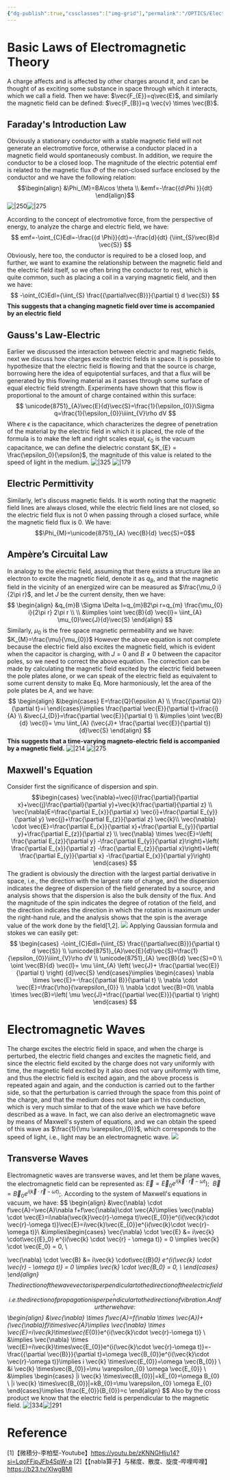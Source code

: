 ```yaml
---
{"dg-publish":true,"cssclasses":["img-grid"],"permalink":"/OPTICS/Electromagnetic Theory Part Ⅰ/","dgPassFrontmatter":true,"created":"2025-06-22T21:39:33.000+08:00","updated":"2025-06-22T21:39:33.000+08:00"}
---
```


# Basic Laws of Electromagnetic Theory
A charge affects and is affected by other charges around it, and can be thought of as exciting some substance in space through which it interacts, which we call a field. Then we have: $\vec{F_{E}}=q\vec{E}$, and similarly the magnetic field can be defined: $\vec{F_{B}}=q \vec{v} \times \vec{B}$.
## Faraday's Introduction Law
Obviously a stationary conductor with a stable magnetic field will not generate an electromotive force, otherwise a conductor placed in a magnetic field would spontaneously combust. In addition, we require the conductor to be a closed loop. The magnitude of the electric potential emf is related to the magnetic flux $\Phi$ of the non-closed surface enclosed by the conductor and we have the following relation:
$$\begin{align}
&\Phi_{M}=BA\cos \theta \\
&emf=-\frac{{d\Phi }}{dt}
\end{align}$$
![|250](https://i.imgur.com/JikVAYW.png)![|275](https://i.imgur.com/OUv9Ikq.png)

According to the concept of electromotive force, from the perspective of energy, to analyze the charge and electric field, we have:
$$
emf=-\oint_{C}Edl=-\frac{{d \Phi}}{dt}=-\frac{d}{dt} {\iint_{S}\vec{B}d \vec{S}}
$$
Obviously, here too, the conductor is required to be a closed loop, and further, we want to examine the relationship between the magnetic field and the electric field itself, so we often bring the conductor to rest, which is quite common, such as placing a coil in a varying magnetic field, and then we have:
$$
-\oint_{C}Edl={\iint_{S} \frac{{\partial\vec{B}}}{\partial t} d \vec{S}}
$$
**This suggests that a changing magnetic field over time is accompanied by an electric field**
## Gauss's Law-Electric
Earlier we discussed the interaction between electric and magnetic fields, next we discuss how charges excite electric fields in space.
It is possible to hypothesize that the electric field is flowing and that the source is charge, borrowing here the idea of equipotential surfaces, and that a flux will be generated by this flowing material as it passes through some surface of equal electric field strength. Experiments have shown that this flow is proportional to the amount of charge contained within this surface:
$$
\unicode{8751}_{A}\vec{E}{d}\vec{S}=\frac{1}{\epsilon_{0}}\Sigma q=\frac{1}{\epsilon_{0}}\iiint_{V}\rho dV
$$
Where $\epsilon$ is the capacitance, which characterizes the degree of penetration of the material by the electric field in which it is placed, the role of the formula is to make the left and right scales equal, $\epsilon_0$ is the vacuum capacitance, we can define the dielectric constant $K_{E} = \frac{\epsilon_0}{\epsilon}$, the magnitude of this value is related to the speed of light in the medium.
![|325](https://i.imgur.com/Y0IHL4b.png) ![|179](https://i.imgur.com/E601W1w.png)

## Electric Permittivity
Similarly, let's discuss magnetic fields. It is worth noting that the magnetic field lines are always closed, while the electric field lines are not closed, so the electric field flux is not 0 when passing through a closed surface, while the magnetic field flux is 0. We have:
$$\Phi_{M}=\unicode{8751}_{A} \vec{B}{d} \vec{S}=0$$
## Ampère’s Circuital Law
In analogy to the electric field, assuming that there exists a structure like an electron to excite the magnetic field, denote it as $q_{B}$, and that the magnetic field in the vicinity of an energized wire can be measured as $\frac{\mu_0 i}{2\pi r}$, and let $J$ be the current density, then we have:
$$
\begin{align}
&q_{m}B \Sigma \Delta l=q_{m}B2\pi r=q_{m} \frac{\mu_{0} i}{2\pi r} 2\pi r \\ \\
&\implies \oint \vec{B}{d} \vec{l}= \iint_{A} \mu_{0}\vec{J}{d}\vec{S} 
\end{align}
$$
Similarly, $\mu_{0}$ is the free space magnetic permeability and we have: $K_{M}=\frac{\mu}{\mu_{0}}$
However the above equation is not complete because the electric field also excites the magnetic field, which is evident when the capacitor is charging, with $J = 0$ and $B \ne 0$ between the capacitor poles, so we need to correct the above equation. The correction can be made by calculating the magnetic field excited by the electric field between the pole plates alone, or we can speak of the electric field as equivalent to some current density to make Eq. More harmoniously, let the area of the pole plates be $A$, and we have:
$$
\begin{align}
&\begin{cases}
E=\frac{Q}{\epsilon A} \\
\frac{{\partial Q}}{\partial t}=i
\end{cases}\implies  \frac{\partial \vec{E}}{\partial t}=\frac{i}{A} \\
&\vec{J_{D}}=\frac{\partial \vec{E}}{\partial t}  \\
&\implies \oint \vec{B}{d} \vec{l}= \mu \iint_{A} (\vec{J}+ \frac{\partial \vec{E}}{\partial t})   {d}\vec{S} 
\end{align}
$$
**This suggests that a time-varying magneto-electric field is accompanied by a magnetic field.**
![|214](https://i.imgur.com/VqpMSeJ.png) ![|275](https://i.imgur.com/9jDLYdn.png)

## Maxwell's Equation
Consider first the significance of dispersion and spin.
$$\begin{cases}
\vec{\nabla}=\vec{i}\frac{\partial}{\partial x}+\vec{j}\frac{\partial}{\partial y}+\vec{k}\frac{\partial}{\partial z} \\ 
\vec{\nabla}E=\frac{\partial E_{x}}{\partial x} \vec{i}+\frac{\partial E_{y}}{\partial y} \vec{j}+\frac{\partial E_{z}}{\partial z} \vec{k}\\
\vec{\nabla} \cdot \vec{E}=\frac{\partial E_{x}}{\partial x}+\frac{\partial E_{y}}{\partial y}+\frac{\partial E_{z}}{\partial z} \\
\vec{\nabla} \times \vec{E}=\left( \frac{\partial E_{z}}{\partial y} -\frac{\partial E_{y}}{\partial z}\right)+\left( \frac{\partial E_{x}}{\partial z} -\frac{\partial E_{z}}{\partial x}\right)+\left( \frac{\partial E_{y}}{\partial x} -\frac{\partial E_{x}}{\partial y}\right)
\end{cases}
$$
The gradient is obviously the direction with the largest partial derivative in space, i.e., the direction with the largest rate of change, and the dispersion indicates the degree of dispersion of the field generated by a source, and analysis shows that the dispersion is also the bulk density of the flux. And the magnitude of the spin indicates the degree of rotation of the field, and the direction indicates the direction in which the rotation is maximum under the right-hand rule, and the analysis shows that the spin is the average value of the work done by the field[1,2].
![](https://i.imgur.com/y9w143I.jpeg)
Applying Gaussian formula and stokes we can easily get:
$$
\begin{cases}
-\oint_{C}Edl={\iint_{S} \frac{{\partial\vec{B}}}{\partial t} d \vec{S}} \\
\unicode{8751}_{A}\vec{E}{d}\vec{S}=\frac{1}{\epsilon_{0}}\iiint_{V}\rho dV \\
\unicode{8751}_{A} \vec{B}{d} \vec{S}=0  \\
\oint \vec{B}{d} \vec{l}= \mu \iint_{A} \left( \vec{J}+ \frac{\partial \vec{E}}{\partial t} \right)   {d}\vec{S} 
\end{cases}\implies 
\begin{cases}
\nabla \times  \vec{E}=-\frac{{\partial B}}{\partial t} \\
\nabla \cdot \vec{E}=\frac{\rho}{\varepsilon_{0}} \\
\nabla \cdot \vec{B}=0\\
\nabla \times  \vec{B}=\left( \mu  \vec{J}+\frac{{\partial  \vec{E}}}{\partial t} \right)
\end{cases}
$$
# Electromagnetic Waves
The charge excites the electric field in space, and when the charge is perturbed, the electric field changes and excites the magnetic field, and since the electric field excited by the charge does not vary uniformly with time, the magnetic field excited by it also does not vary uniformly with time, and thus the electric field is excited again, and the above process is repeated again and again, and the conduction is carried out to the farther side, so that the perturbation is carried through the space from this point of the charge, and that the medium does not take part in this conduction, which is very much similar to that of the wave which we have before described as a wave. In fact, we can also derive an electromagnetic wave by means of Maxwell's system of equations, and we can obtain the speed of this wave as $\frac{1}{\mu \varepsilon_{0}}$, which corresponds to the speed of light, i.e., light may be an electromagnetic wave.
![](https://i.imgur.com/tvxwnnp.jpeg)

## Transverse Waves
Electromagnetic waves are transverse waves, and let them be plane waves, the electromagnetic field can be represented as: $\vec{E}=\vec{E}_{0}e^{i(\vec{k} \cdot \vec{r} -\omega t});\ \ \vec{B}=\vec{B}_{0}e^{i(\vec{k} \cdot \vec{r} -\omega t)};$. According to the system of Maxwell's equations in vacuum, we have:
$$
\begin{align}
&\vec{\nabla} \cdot f\vec{A}=\vec{A}\nabla f+f\vec{\nabla}\cdot \vec{A}\implies \vec{\nabla} \cdot \vec{E}=i\nabla(\vec{k}\vec{r}-\omega t)\vec{E_{0}}e^{i(\vec{k}\cdot \vec{r}-\omega t)}\vec{E}=i\vec{k}\vec{E_{0}}e^{i(\vec{k}\cdot \vec{r}-\omega t)}\\
&\implies\begin{cases}
\vec{\nabla} \cdot \vec{E} &= i\vec{k} \cdot\vec{{E}_0} e^{i(\vec{k} \cdot \vec{r} - \omega t)} = 0 \implies \vec{k} \cdot   \vec{E_0} = 0, \\

\vec{\nabla} \cdot \vec{B} &= i\vec{k} \cdot\vec{{B}_0} e^{i(\vec{k} \cdot \vec{r}  - \omega t)} = 0 \implies \vec{k} \cdot   \vec{B_0} = 0, \\
\end{cases}
\end{align}
$$
The direction of the wave vector is perpendicular to the direction of the electric field, i.e. the direction of propagation is perpendicular to the direction of vibration. And further we have:
$$
\begin{align}
&\vec{\nabla} \times f\vec{A}=f(\nabla \times \vec{A})+(\vec{\nabla}f)\times\vec{A}\implies \vec{\nabla} \times \vec{E}=i\vec{k}\times\vec{E_{0}}e^{i(\vec{k}\cdot \vec{r}-\omega t)} \\
&\implies \vec{\nabla} \times \vec{E}=i\vec{k}\times\vec{E_{0}}e^{i(\vec{k}\cdot \vec{r}-\omega t)}=-\frac{{\partial \vec{B}}}{\partial t}=\omega \vec{B_{0}}e^{i(\vec{k}\cdot \vec{r}-\omega t)}\implies i \vec{k} \times\vec{E_{0}}=\omega \vec{B_{0}} \\
&i \vec{k} \times\vec{B_{0}}=\mu \varepsilon_{0} \omega \vec{E_{0}} \\
&\implies \begin{cases}
|i \vec{k} \times\vec{B_{0}}|=kE_{0}=\omega B_{0} \\
|i \vec{k} \times\vec{B_{0}}|=kB_{0}=\mu \varepsilon_{0} \omega E_{0} 
\end{cases}\implies \frac{E_{0}}{B_{0}}=c
\end{align}
$$
Also by the cross product we know that the electric field is perpendicular to the magnetic field.
![|334](https://i.imgur.com/1ayJZEs.png)![|291](https://i.imgur.com/hxw3iUE.png)

# Reference
[1]【微積分-李柏堅-Youtube】https://youtu.be/zKNNGHIju14?si=LqoFFjpJFb4SpW-a
[2]【【nabla算子】与梯度、散度、旋度-哔哩哔哩】 https://b23.tv/XIwgBMl